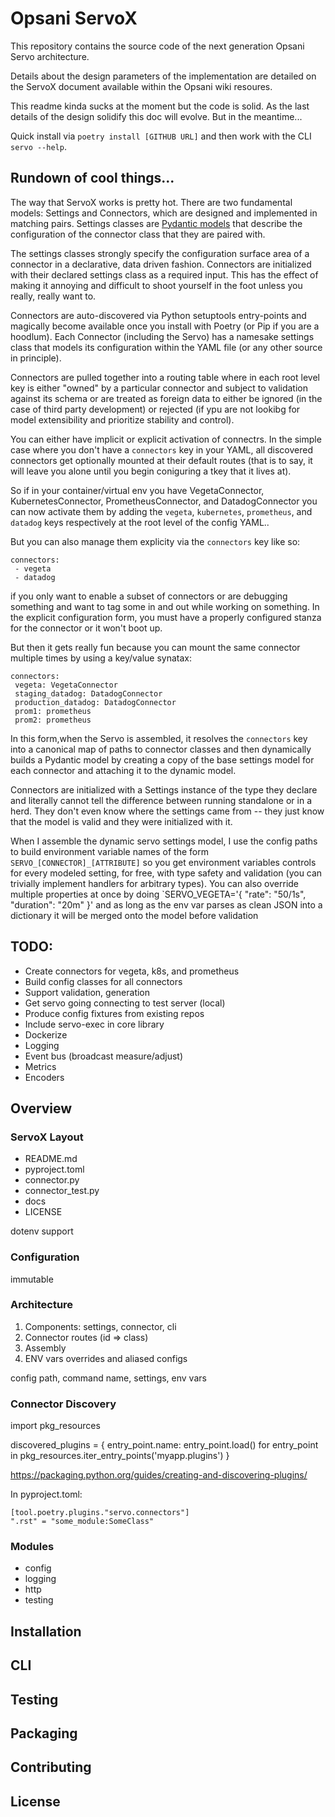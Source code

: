 # Opsani ServoX

This repository contains the source code of the next generation Opsani Servo architecture.

Details about the design parameters of the implementation are detailed on the ServoX document available within the
Opsani wiki resoures.

This readme kinda sucks at the moment but the code is solid. As the last details of the design solidify this doc will evolve. But in the meantime...

Quick install via `poetry install [GITHUB URL]` and then work with the CLI `servo --help`. 

## Rundown of cool things...

The way that ServoX works is pretty hot. There are two fundamental models: Settings and Connectors, which are designed and implemented in matching pairs.
Settings classes are [Pydantic models](https://pydantic-docs.helpmanual.io/usage/models/) that describe the configuration of the connector class that they are paired with. 

The settings classes strongly specify the configuration surface area of a connector in a declarative, data driven fashion. Connectors are initialized with their
declared settings class as a required input. This has the effect of making it annoying and difficult to shoot yourself in the foot unless you really, really want to.

Connectors are auto-discovered via Python setuptools entry-points and magically become available once you install with Poetry (or Pip if you are a hoodlum). Each Connector (including the Servo) has a namesake settings class that models its configuration within the YAML file (or any other source in principle).

Connectors are pulled together into a routing table where in each root level key is either "owned" by a particular connector and subject to validation against its schema or are treated as foreign data to either be ignored (in the case of third party development) or rejected (if ypu are not lookibg for model extensibility and prioritize stability
and control).

You can either have implicit or explicit activation of connectrs. In the simple case where you don't have a `connectors` key in your YAML, all discovered connectors get optionally mounted at their default routes (that is to say, it will leave you alone until you begin coniguring a tkey that it lives at).

So if in your container/virtual env you have VegetaConnector, KubernetesConnector, PrometheusConnector, and DatadogConnector you can now activate them by adding the `vegeta`, `kubernetes`, `prometheus`, and `datadog` keys respectively at the root level of the config YAML..

But you can also manage them explicity via the `connectors` key like so:

```
connectors:
 - vegeta
 - datadog
```

if you only want to enable a subset of connectors or are debugging something and want to tag some in and out while working on something. In the explicit configuration form, you must have a properly configured stanza for the connector or it won't boot up.

But then it gets really fun because you can mount the same connector multiple times by using a key/value synatax:

```
connectors:
 vegeta: VegetaConnector
 staging_datadog: DatadogConnector
 production_datadog: DatadogConnector
 prom1: prometheus
 prom2: prometheus
```

In this form,when the Servo is assembled, it resolves the `connectors` key into a canonical map of paths to connector classes and then dynamically builds a Pydantic model by  creating a copy of the base settings model for each connector and attaching it to the dynamic model.

Connectors are initialized with a Settings instance of the type they declare and literally cannot tell the difference between running standalone or in a herd. They don't even know where the settings came from -- they just know that the model is valid and they were initialized with it.

When I assemble the dynamic servo settings model, I use the config paths to build environment variable names of the form `SERVO_[CONNECTOR]_[ATTRIBUTE]` so you get environment variables controls for every modeled setting, for free, with type safety and validation (you can trivially implement handlers for arbitrary types). You can also override multiple properties at once by doing `SERVO_VEGETA='{ "rate": "50/1s", "duration": "20m" }' and as long as the env var parses as clean JSON into a dictionary it will be merged onto the model before validation

## TODO:

* Create connectors for vegeta, k8s, and prometheus
* Build config classes for all connectors
* Support validation, generation
* Get servo going connecting to test server (local)
* Produce config fixtures from existing repos
* Include servo-exec in core library
* Dockerize
* Logging
* Event bus (broadcast measure/adjust)
* Metrics
* Encoders

## Overview

### ServoX Layout

* README.md
* pyproject.toml
* connector.py
* connector_test.py
* docs
* LICENSE

dotenv support

### Configuration

immutable


### Architecture

1. Components: settings, connector, cli
2. Connector routes (id => class)
3. Assembly
4. ENV vars overrides and aliased configs

config path, command name, settings, env vars

### Connector Discovery



import pkg_resources

discovered_plugins = {
    entry_point.name: entry_point.load()
    for entry_point
    in pkg_resources.iter_entry_points('myapp.plugins')
}

https://packaging.python.org/guides/creating-and-discovering-plugins/

In pyproject.toml:
```
[tool.poetry.plugins."servo.connectors"]
".rst" = "some_module:SomeClass"
```

### Modules

* config
* logging
* http
* testing

## Installation

## CLI

## Testing

## Packaging

## Contributing

## License

